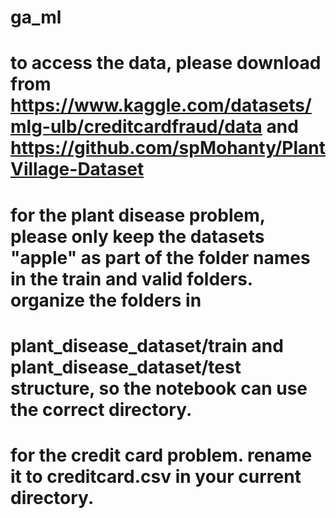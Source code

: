 # ga_ml
# to access the data, please download from https://www.kaggle.com/datasets/mlg-ulb/creditcardfraud/data and https://github.com/spMohanty/PlantVillage-Dataset
# for the plant disease problem, please only keep the datasets "apple" as part of the folder names in the train and valid folders. organize the folders in 

# plant_disease_dataset/train and plant_disease_dataset/test structure, so the notebook can use the correct directory. 
# for the credit card problem. rename it to creditcard.csv in your current directory. 
